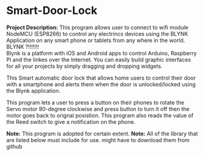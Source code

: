 # Smart-Door-Lock

**Project Description:**
This program allows user to connect to wifi module NodeMCU (ESP8266) to control any electrincs devices using the BLYNK Application on any smart phone or tablets from any where in the world.
BLYNK ?!!!!!!!    
Blynk is a platform with iOS and Android apps to control Arduino, Raspberry Pi and the linkes over the Internet. You can easily build graphic interfaces for all your projects by simply dragging and dropping widgets.

This Smart automatic door lock that allows home users to control their door with a smartphone and alerts them when the door is unlocked/locked using the Blynk application.

This program lets a user to press a button on their phones to rotate the Servo motor 90-degree clockwise and press button to turn it off then the motor goes back to orignal posistion. This program also reads the value of the Reed switch to give a notification on the phone.

 **Note:** This program is adopted for certain extent.
 **Note:** All of the library that are listed below must include for use. might have to download them from github
